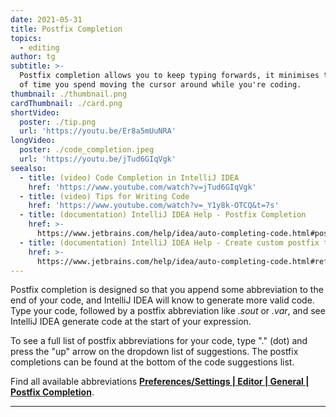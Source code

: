 ```yaml
---
date: 2021-05-31
title: Postfix Completion
topics:
  - editing
author: tg
subtitle: >-
  Postfix completion allows you to keep typing forwards, it minimises the amount
  of time you spend moving the cursor around while you're coding.
thumbnail: ./thumbnail.png
cardThumbnail: ./card.png
shortVideo:
  poster: ./tip.png
  url: 'https://youtu.be/Er8a5mUuNRA'
longVideo:
  poster: ./code_completion.jpeg
  url: 'https://youtu.be/jTud6GIqVgk'
seealso:
  - title: (video) Code Completion in IntelliJ IDEA
    href: 'https://www.youtube.com/watch?v=jTud6GIqVgk'
  - title: (video) Tips for Writing Code
    href: 'https://www.youtube.com/watch?v=_Y1y8k-OTCQ&t=7s'
  - title: (documentation) IntelliJ IDEA Help - Postfix Completion
    href: >-
      https://www.jetbrains.com/help/idea/auto-completing-code.html#postfix_completion
  - title: (documentation) IntelliJ IDEA Help - Create custom postfix templates
    href: >-
      https://www.jetbrains.com/help/idea/auto-completing-code.html#reference.custom.postfix.templates
---
```


Postfix completion is designed so that you append some abbreviation to the end
of your code, and IntelliJ IDEA will know to generate more valid code. Type
your code, followed by a postfix abbreviation like _.sout_ or _.var_, and see
IntelliJ IDEA generate code at the start of your expression.

To see a full list of postfix abbreviations for your code, type "." (dot) and
press the "up" arrow on the dropdown list of suggestions. The postfix
completions can be found at the bottom of the code suggestions list.

Find all available abbreviations **[Preferences/Settings | Editor | General |
Postfix
Completion](https://www.jetbrains.com/help/idea/settings-postfix-completion.html)**.

---
